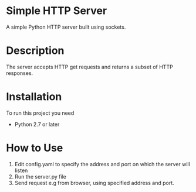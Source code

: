 # Simple HTTP Server
A simple Python HTTP server built using sockets.

# Description 
The server accepts HTTP get requests and returns a subset of HTTP responses.

# Installation
To run this project you need
- Python 2.7 or later

# How to Use
1. Edit config.yaml to specify the address and port on which the server will listen
2. Run the server.py file
3. Send request e.g from browser, using specified address and port.

